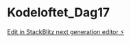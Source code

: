 # Kodeloftet_Dag17

[Edit in StackBlitz next generation editor ⚡️](https://stackblitz.com/~/github.com/sharmababita/Kodeloftet_Dag17)